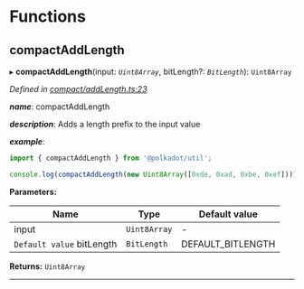 

# Functions

<a id="compactaddlength"></a>

##  compactAddLength

▸ **compactAddLength**(input: *`Uint8Array`*, bitLength?: *`BitLength`*): `Uint8Array`

*Defined in [compact/addLength.ts:23](https://github.com/polkadot-js/common/blob/477be90/packages/util/src/compact/addLength.ts#L23)*

*__name__*: compactAddLength

*__description__*: Adds a length prefix to the input value

*__example__*:   

```javascript
import { compactAddLength } from '@polkadot/util';

console.log(compactAddLength(new Uint8Array([0xde, 0xad, 0xbe, 0xef]))); // Uint8Array([4 << 2, 0xde, 0xad, 0xbe, 0xef])
```

**Parameters:**

| Name | Type | Default value |
| ------ | ------ | ------ |
| input | `Uint8Array` | - |
| `Default value` bitLength | `BitLength` |  DEFAULT_BITLENGTH |

**Returns:** `Uint8Array`

___

